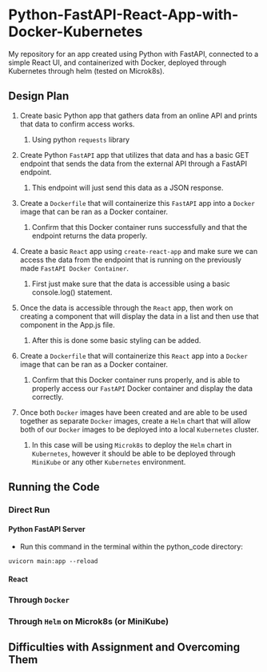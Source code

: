 # Python-FastAPI-React-App-with-Docker-Kubernetes

My repository for an app created using Python with FastAPI, connected to a simple React UI, and containerized with Docker, deployed through Kubernetes through helm (tested on Microk8s).

## Design Plan

1. Create basic Python app that gathers data from an online API and prints that data to confirm access works.

   1. Using python `requests` library

2. Create Python `FastAPI` app that utilizes that data and has a basic GET endpoint that sends the data from the external API through a FastAPI endpoint.

   1. This endpoint will just send this data as a JSON response.

3. Create a `Dockerfile` that will containerize this `FastAPI` app into a `Docker` image that can be ran as a Docker container.

   1. Confirm that this Docker container runs successfully and that the endpoint returns the data properly.

4. Create a basic `React` app using `create-react-app` and make sure we can access the data from the endpoint that is running on the previously made `FastAPI Docker Container`.

   1. First just make sure that the data is accessible using a basic console.log() statement.

5. Once the data is accessible through the `React` app, then work on creating a component that will display the data in a list and then use that component in the App.js file.

   1. After this is done some basic styling can be added.

6. Create a `Dockerfile` that will containerize this `React` app into a `Docker` image that can be ran as a Docker container.

   1. Confirm that this Docker container runs properly, and is able to properly access our `FastAPI` Docker container and display the data correctly.

7. Once both `Docker` images have been created and are able to be used together as separate `Docker` images, create a `Helm` chart that will allow both of our `Docker` images to be deployed into a local `Kubernetes` cluster.

   1. In this case will be using `Microk8s` to deploy the `Helm` chart in `Kubernetes`, however it should be able to be deployed through `MiniKube` or any other `Kubernetes` environment.

## Running the Code

### Direct Run

#### Python FastAPI Server
- Run this command in the terminal within the python_code directory:
```
uvicorn main:app --reload
```

#### React

### Through `Docker`

### Through `Helm` on Microk8s (or MiniKube)

## Difficulties with Assignment and Overcoming Them
